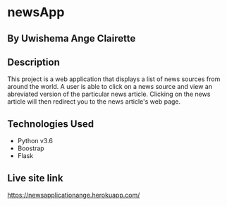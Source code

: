# newsApp

## By Uwishema Ange Clairette

## Description

This project is a web application that displays a list of news sources from around the world. A user is able to click on a news source and view an abreviated version of the particular news article. Clicking on the news article will then redirect you to the news article's web page.

## Technologies Used

* Python v3.6
* Boostrap
* Flask

## Live site link
https://newsapplicationange.herokuapp.com/

